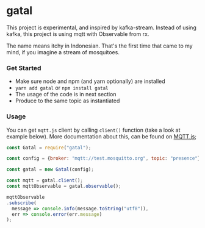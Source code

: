 # gatal

This project is experimental, and inspired by kafka-stream. Instead of using kafka, this project is using mqtt with Observable from rx. 

The name means itchy in Indonesian. That's the first time that came to my mind, if you imagine a stream of mosquitoes.

### Get Started

* Make sure node and npm (and yarn optionally) are installed
* `yarn add gatal` or `npm install gatal`
* The usage of the code is in next section
* Produce to the same topic as instantiated

### Usage

You can get `mqtt.js` client by calling `client()` function (take a look at example below). More documentation about this, can be found on [MQTT.js](https://github.com/mqttjs/MQTT.js);

```js
const Gatal = require("gatal");

const config = {broker: "mqtt://test.mosquitto.org", topic: "presence"};

const gatal = new Gatal(config);

const mqtt = gatal.client();
const mqttObservable = gatal.observable();

mqttObservable
.subscribe(
  message => console.info(message.toString("utf8")),
  err => console.error(err.message)
);
```